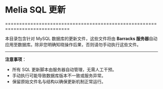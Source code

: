 # Melia SQL 更新
=============================================================================

本目录包含针对 MySQL 数据库的更新文件，这些文件将由 **Barracks 服务器**自动应用至数据库。除非您明确知晓操作后果，否则请勿手动执行这些文件。

---
**注意事项**：  
- 所有 SQL 更新脚本由服务器自动管理，无需人工干预。  
- 手动执行可能导致数据库版本不一致或服务异常。  
- 保留原始文件名与结构以确保更新机制正常运行。